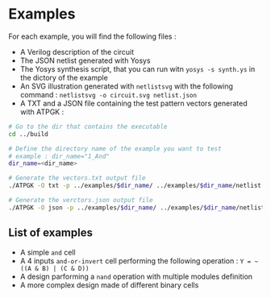 # Examples

For each example, you will find the following files :

- A Verilog description of the circuit
- The JSON netlist generated with Yosys
- The Yosys synthesis script, that you can run witn `yosys -s synth.ys` in the dictory of the example
- An SVG illustration generated with `netlistsvg` with the following command : `netlistsvg -o circuit.svg netlist.json`
- A TXT and a JSON file containing the test pattern vectors generated with ATPGK :

```bash
# Go to the dir that contains the executable
cd ../build

# Define the directory name of the example you want to test
# example : dir_name="1_And"
dir_name=<dir_name>

# Generate the vectors.txt output file
./ATPGK -O txt -p ../examples/$dir_name/ ../examples/$dir_name/netlist.json

# Generate the verctors.json output file
./ATPGK -O json -p ../examples/$dir_name/ ../examples/$dir_name/netlist.json
```

## List of examples

- A simple `and` cell
- A 4 inputs `and-or-invert` cell performing the following operation : `Y = ~((A & B) | (C & D))`
- A design parforming a `nand` operation with multiple modules definition
- A more complex design made of different binary cells
